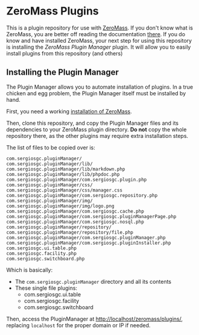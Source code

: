 # ZeroMass Plugins

This is a plugin repository for use with [ZeroMass](https://github.com/sergiosgc/ZeroMass). If you don't know what is ZeroMass, you are better off reading the documentation [there](https://github.com/sergiosgc/ZeroMass). If you do know and have installed ZeroMass, your next step for using this repository is installing the _ZeroMass Plugin Manager_ plugin. It will allow you to easily install plugins from this repository (and others)

## Installing the Plugin Manager

The Plugin Manager allows you to automate installation of plugins. In a true chicken and egg problem, the Plugin Manager itself must be installed by hand.

First, you need a working [installation of ZeroMass](https://github.com/sergiosgc/ZeroMass#webserver-configuration).

Then, clone this repository, and copy the Plugin Manager files and its dependencies to your ZeroMass plugin directory. **Do not** copy the whole repository there, as the other plugins may require extra installation steps.

The list of files to be copied over is:

    com.sergiosgc.pluginManager/
    com.sergiosgc.pluginManager/lib/
    com.sergiosgc.pluginManager/lib/markdown.php
    com.sergiosgc.pluginManager/lib/phpdoc.php
    com.sergiosgc.pluginManager/com.sergiosgc.plugin.php
    com.sergiosgc.pluginManager/css/
    com.sergiosgc.pluginManager/css/manager.css
    com.sergiosgc.pluginManager/com.sergiosgc.repository.php
    com.sergiosgc.pluginManager/img/
    com.sergiosgc.pluginManager/img/logo.png
    com.sergiosgc.pluginManager/com.sergiosgc.cache.php
    com.sergiosgc.pluginManager/com.sergiosgc.pluginManagerPage.php
    com.sergiosgc.pluginManager/com.sergiosgc.nosql.php
    com.sergiosgc.pluginManager/repository/
    com.sergiosgc.pluginManager/repository/file.php
    com.sergiosgc.pluginManager/com.sergiosgc.pluginManager.php
    com.sergiosgc.pluginManager/com.sergiosgc.pluginInstaller.php
    com.sergiosgc.ui.table.php
    com.sergiosgc.facility.php
    com.sergiosgc.switchboard.php

Which is basically:
- The `com.sergiosgc.pluginManager` directory and all its contents
- These single file plugins:
    - com.sergiosgc.ui.table
    - com.sergiosgc.facility
    - com.sergiosgc.switchboard

Then, access the PluginManager at [http://localhost/zeromass/plugins/](http://localhost/zeromass/plugins/), replacing `localhost` for the proper domain or IP if needed.

